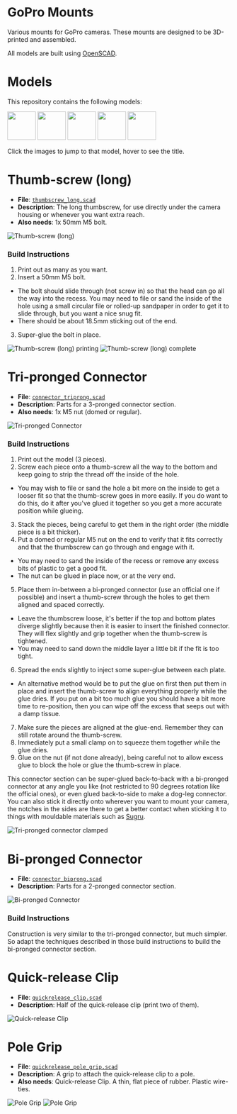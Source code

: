 GoPro Mounts
============

Various mounts for GoPro cameras. These mounts are designed to be 3D-printed and assembled.

All models are built using [OpenSCAD](http://www.openscad.org).

Models
======

This repository contains the following models:

[<img width="64" src="http://j-h-a.github.io/go-pro-mounts/thumbscrew_long.png"/>](#ThumbScrewLong "Thumb-screw (long)")
[<img width="64" src="http://j-h-a.github.io/go-pro-mounts/connector_triprong.png"/>](#TriprongConnector "Tri-pronged Connector")
[<img width="64" src="http://j-h-a.github.io/go-pro-mounts/connector_biprong.png"/>](#BiprongConnector "Bi-pronged Connector")
[<img width="64" src="http://j-h-a.github.io/go-pro-mounts/quickrelease_clip.png"/>](#QRClip "Quick-release Clip")
[<img width="64" src="http://j-h-a.github.io/go-pro-mounts/quickrelease_pole_grip.png"/>](#PoleGrip "Pole Grip")

Click the images to jump to that model, hover to see the title.



<a name="ThumbScrewLong"/>

Thumb-screw (long)
==================

- **File**: [`thumbscrew_long.scad`](https://github.com/j-h-a/go-pro-mounts/blob/master/thumbscrew_long.scad)
- **Description**: The long thumbscrew, for use directly under the camera housing or whenever you want extra reach.
- **Also needs**: 1x 50mm M5 bolt.

![Thumb-screw (long)](http://j-h-a.github.io/go-pro-mounts/thumbscrew_long.png)

### Build Instructions

1. Print out as many as you want.
2. Insert a 50mm M5 bolt.
 - The bolt should slide through (not screw in) so that the head can go all the way into the recess. You may need to file or sand the inside of the hole using a small circular file or rolled-up sandpaper in order to get it to slide through, but you want a nice snug fit.
 - There should be about 18.5mm sticking out of the end.
3. Super-glue the bolt in place.

![Thumb-screw (long) printing](http://j-h-a.github.io/go-pro-mounts/thumbscrew_long_01_printing.jpg)
![Thumb-screw (long) complete](http://j-h-a.github.io/go-pro-mounts/thumbscrew_long_02_complete.jpg)



<a name="TriprongConnector"/>

Tri-pronged Connector
=====================

- **File**: [`connector_triprong.scad`](https://github.com/j-h-a/go-pro-mounts/blob/master/connector_triprong.scad)
- **Description**: Parts for a 3-pronged connector section.
- **Also needs**: 1x M5 nut (domed or regular).

![Tri-pronged Connector](http://j-h-a.github.io/go-pro-mounts/connector_triprong.png)

### Build Instructions

1. Print out the model (3 pieces).
2. Screw each piece onto a thumb-screw all the way to the bottom and keep going to strip the thread off the inside of the hole.
 - You may wish to file or sand the hole a bit more on the inside to get a looser fit so that the thumb-screw goes in more easily. If you do want to do this, do it after you've glued it together so you get a more accurate position while glueing.
3. Stack the pieces, being careful to get them in the right order (the middle piece is a bit thicker).
4. Put a domed or regular M5 nut on the end to verify that it fits correctly and that the thumbscrew can go through and engage with it.
 - You may need to sand the inside of the recess or remove any excess bits of plastic to get a good fit.
 - The nut can be glued in place now, or at the very end.
5. Place them in-between a bi-pronged connector (use an official one if possible) and insert a thumb-screw through the holes to get them aligned and spaced correctly.
 - Leave the thumbscrew loose, it's better if the top and bottom plates diverge slightly because then it is easier to insert the finished connector. They will flex slightly and grip together when the thumb-screw is tightened.
 - You may need to sand down the middle layer a little bit if the fit is too tight.
6. Spread the ends slightly to inject some super-glue between each plate.
 - An alternative method would be to put the glue on first then put them in place and insert the thumb-screw to align everything properly while the glue dries. If you put on a bit too much glue you should have a bit more time to re-position, then you can wipe off the excess that seeps out with a damp tissue.
7. Make sure the pieces are aligned at the glue-end. Remember they can still rotate around the thumb-screw.
8. Immediately put a small clamp on to squeeze them together while the glue dries.
9. Glue on the nut (if not done already), being careful not to allow excess glue to block the hole or glue the thumb-screw in place.

This connector section can be super-glued back-to-back with a bi-pronged connector at any angle you like (not restricted to 90 degrees rotation like the official ones), or even glued back-to-side to make a dog-leg connector.
You can also stick it directly onto wherever you want to mount your camera, the notches in the sides are there to get a better contact when sticking it to things with mouldable materials such as [Sugru](http://www.sugru.com).

![Tri-pronged connector clamped](http://j-h-a.github.io/go-pro-mounts/connector_triprong_00_clamped.jpg)



<a name="BiprongConnector"/>

Bi-pronged Connector
====================

- **File**: [`connector_biprong.scad`](https://github.com/j-h-a/go-pro-mounts/blob/master/connector_biprong.scad)
- **Description**: Parts for a 2-pronged connector section.

![Bi-pronged Connector](http://j-h-a.github.io/go-pro-mounts/connector_biprong.png)

### Build Instructions

Construction is very similar to the tri-pronged connector, but much simpler. So adapt the techniques described in those build instructions to build the bi-pronged connector section.



<a name="QRClip"/>

Quick-release Clip
==================

- **File**: [`quickrelease_clip.scad`](https://github.com/j-h-a/go-pro-mounts/blob/master/quickrelease_clip.scad)
- **Description**: Half of the quick-release clip (print two of them).

![Quick-release Clip](http://j-h-a.github.io/go-pro-mounts/quickrelease_clip.png)





<a name="PoleGrip"/>

Pole Grip
=========

- **File**: [`quickrelease_pole_grip.scad`](https://github.com/j-h-a/go-pro-mounts/blob/master/quickrelease_pole_grip.scad)
- **Description**: A grip to attach the quick-release clip to a pole.
- **Also needs**: Quick-release Clip. A thin, flat piece of rubber. Plastic wire-ties.

![Pole Grip](http://j-h-a.github.io/go-pro-mounts/quickrelease_pole_grip.png)
![Pole Grip](http://j-h-a.github.io/go-pro-mounts/quickrelease_pole_grip_00.jpg)

